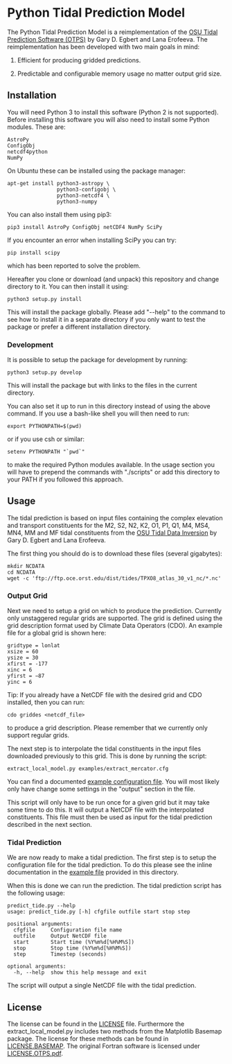 # Python Tidal Prediction Model 

The Python Tidal Prediction Model is a reimplementation of the
[OSU Tidal Prediction Software (OTPS)](http://volkov.oce.orst.edu/tides/otps.html)
by Gary D. Egbert and Lana Erofeeva. The reimplementation has 
been developed with two main goals in mind:

1. Efficient for producing gridded predictions.

2. Predictable and configurable memory usage no matter output grid size.

## Installation

You will need Python 3 to install this software (Python 2 is not supported).
Before installing this software you will also need to install some Python
modules. These are:

```
AstroPy
ConfigObj
netcdf4python
NumPy
```

On Ubuntu these can be installed using the package manager:

```
apt-get install python3-astropy \
                python3-configobj \
                python3-netcdf4 \
                python3-numpy
```

You can also install them using pip3:

```
pip3 install AstroPy ConfigObj netCDF4 NumPy SciPy
```

If you encounter an error when installing SciPy you can try:

```
pip install scipy
```

which has been reported to solve the problem.

Hereafter you clone or download (and unpack) this repository and change
directory to it. You can then install it using:

```
python3 setup.py install
```

This will install the package globally. Please add "--help" to the command
to see how to install it in a separate directory if you only want to test
the package or prefer a different installation directory.

### Development

It is possible to setup the package for development by running:

```
python3 setup.py develop
```

This will install the package but with links to the files in the current
directory.

You can also set it up to run in this directory instead of using the above
command. If you use a bash-like shell you will then need to run:

```
export PYTHONPATH=$(pwd)
```

or if you use csh or similar:

```
setenv PYTHONPATH "`pwd`"
```

to make the required Python modules available. In the usage section you will
have to prepend the commands with "./scripts" or add this directory to your
PATH if you followed this approach.

## Usage

The tidal prediction is based on input files containing the complex elevation
and transport constituents for the M2, S2, N2, K2, O1, P1, Q1, M4, MS4, MN4,
MM and MF tidal constituents from the [OSU Tidal Data Inversion](http://volkov.oce.orst.edu/tides/)
by Gary D. Egbert and Lana Erofeeva.

The first thing you should do is to download these files (several gigabytes):

```
mkdir NCDATA
cd NCDATA
wget -c 'ftp://ftp.oce.orst.edu/dist/tides/TPXO8_atlas_30_v1_nc/*.nc'
```

### Output Grid

Next we need to setup a grid on which to produce the prediction.
Currently only unstaggered regular grids are supported. The grid is defined
using the grid description format used by Climate Data Operators (CDO). An
example file for a global grid is shown here:

```
gridtype = lonlat
xsize = 60
ysize = 30
xfirst = -177
xinc = 6
yfirst = −87
yinc = 6
```

Tip: If you already have a NetCDF file with the desired grid and CDO installed,
then you can run:

```
cdo griddes <netcdf_file>
```

to produce a grid description. Please remember that we currently only support
regular grids.

The next step is to interpolate the tidal constituents in the input files
downloaded previously to this grid. This is done by running the script:

```
extract_local_model.py examples/extract_mercator.cfg
```

You can find a documented [example configuration file](examples/extract_mercator.cfg).
You will most likely only have change some settings in the
"output" section in the file.

This script will only have to be run once for a given grid but it may
take some time to do this. It will output a NetCDF file with the
interpolated constituents. This file must then be used as input for the
tidal prediction described in the next section.

### Tidal Prediction

We are now ready to make a tidal prediction. The first step is to setup
the configuration file for the tidal prediction. To do this please see
the inline documentation in the [example file](examples/tides_mercator.cfg)
provided in this directory.

When this is done we can run the prediction. The tidal prediction script has the
following usage:

```
predict_tide.py --help
usage: predict_tide.py [-h] cfgfile outfile start stop step

positional arguments:
  cfgfile     Configuration file name
  outfile     Output NetCDF file
  start       Start time (%Y%m%d[%H%M%S])
  stop        Stop time (%Y%m%d[%H%M%S])
  step        Timestep (seconds)

optional arguments:
  -h, --help  show this help message and exit
```

The script will output a single NetCDF file with the tidal prediction.

## License

The license can be found in the [LICENSE](LICENSE) file. Furthermore the
extract_local_model.py includes two methods from the Matplotlib Basemap
package. The license for these methods can be found in
[LICENSE.BASEMAP](LICENSE.BASEMAP). The original Fortran
software is licensed under [LICENSE.OTPS.pdf](LICENSE.OTPS.pdf).
